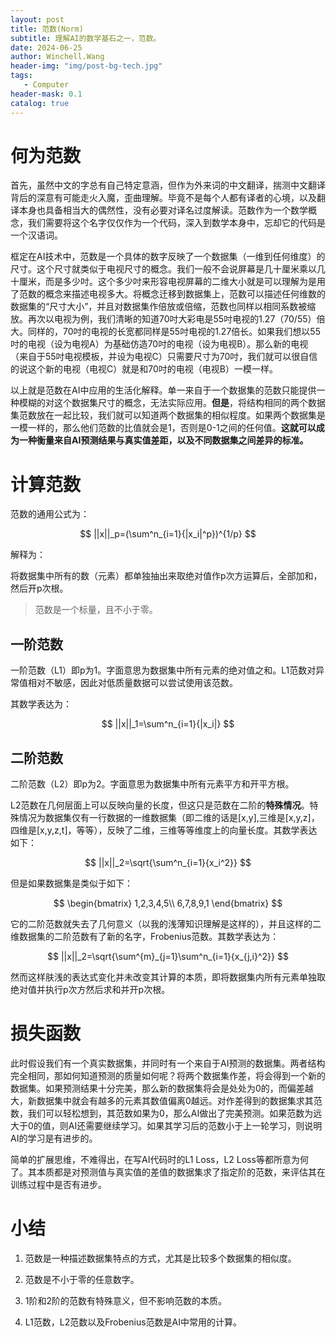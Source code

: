 ```yaml
---
layout: post
title: 范数(Norm)
subtitle: 理解AI的数学基石之一，范数。
date: 2024-06-25
author: Winchell.Wang
header-img: "img/post-bg-tech.jpg"
tags:
   - Computer
header-mask: 0.1
catalog: true
---
```


# 何为范数

首先，虽然中文的字总有自己特定意涵，但作为外来词的中文翻译，揣测中文翻译背后的深意有可能走火入魔，歪曲理解。毕竟不是每个人都有译者的心境，以及翻译本身也具备相当大的偶然性，没有必要对译名过度解读。范数作为一个数学概念，我们需要将这个名字仅仅作为一个代码，深入到数学本身中，忘却它的代码是一个汉语词。

框定在AI技术中，范数是一个具体的数字反映了一个数据集（一维到任何维度）的尺寸。这个尺寸就类似于电视尺寸的概念。我们一般不会说屏幕是几十厘米乘以几十厘米，而是多少吋。这个多少吋来形容电视屏幕的二维大小就是可以理解为是用了范数的概念来描述电视多大。将概念迁移到数据集上，范数可以描述任何维数的数据集的“尺寸大小”，并且对数据集作倍放或倍缩，范数也同样以相同系数被缩放。再次以电视为例，我们清晰的知道70吋大彩电是55吋电视的1.27（70/55）倍大。同样的，70吋的电视的长宽都同样是55吋电视的1.27倍长。如果我们想以55吋的电视（设为电视A）为基础仿造70吋的电视（设为电视B）。那么新的电视（来自于55吋电视模板，并设为电视C）只需要尺寸为70吋，我们就可以很自信的说这个新的电视（电视C）就是和70吋的电视（电视B）一模一样。

以上就是范数在AI中应用的生活化解释。单一来自于一个数据集的范数只能提供一种模糊的对这个数据集尺寸的概念，无法实际应用。**但是**，将结构相同的两个数据集范数放在一起比较，我们就可以知道两个数据集的相似程度。如果两个数据集是一模一样的，那么他们范数的比值就会是1，否则是0-1之间的任何值。**这就可以成为一种衡量来自AI预测结果与真实值差距，以及不同数据集之间差异的标准。**

# 计算范数

范数的通用公式为：

$$
||x||_p=(\sum^n_{i=1}{|x_i|^p})^{1/p}
$$

解释为：

将数据集中所有的数（元素）都单独抽出来取绝对值作p次方运算后，全部加和，然后开p次根。

> 范数是一个标量，且不小于零。

## 一阶范数

一阶范数（L1）即p为1。字面意思为数据集中所有元素的绝对值之和。L1范数对异常值相对不敏感，因此对低质量数据可以尝试使用该范数。

其数学表达为：

$$
||x||_1=\sum^n_{i=1}{|x_i|}
$$

## 二阶范数

二阶范数（L2）即p为2。字面意思为数据集中所有元素平方和开平方根。

L2范数在几何层面上可以反映向量的长度，但这只是范数在二阶的**特殊情况**。特殊情况为数据集仅有一行数据的一维数据集（即二维的话是[x,y],三维是[x,y,z]，四维是[x,y,z,t]，等等），反映了二维，三维等等维度上的向量长度。其数学表达如下：

$$
||x||_2=\sqrt{\sum^n_{i=1}{x_i^2}}
$$

但是如果数据集是类似于如下：

$$
\begin{bmatrix}
1,2,3,4,5\\
6,7,8,9,1
\end{bmatrix}
$$

它的二阶范数就失去了几何意义（以我的浅薄知识理解是这样的），并且这样的二维数据集的二阶范数有了新的名字，Frobenius范数。其数学表达为：

$$
||x||_2=\sqrt{\sum^{m}_{j=1}\sum^n_{i=1}{x_{j,i}^2}}
$$

然而这样肤浅的表达式变化并未改变其计算的本质，即将数据集内所有元素单独取绝对值并执行p次方然后求和并开p次根。

# 损失函数

此时假设我们有一个真实数据集，并同时有一个来自于AI预测的数据集。两者结构完全相同，那如何知道预测的质量如何呢？将两个数据集作差，将会得到一个新的数据集。如果预测结果十分完美，那么新的数据集将会是处处为0的，而偏差越大，新数据集中就会有越多的元素其数值偏离0越远。对作差得到的数据集求其范数，我们可以轻松想到，其范数如果为0，那么AI做出了完美预测。如果范数为远大于0的值，则AI还需要继续学习。如果其学习后的范数小于上一轮学习，则说明AI的学习是有进步的。

简单的扩展思维，不难得出，在写AI代码时的L1 Loss，L2 Loss等都所意为何了。其本质都是对预测值与真实值的差值的数据集求了指定阶的范数，来评估其在训练过程中是否有进步。

# 小结

1. 范数是一种描述数据集特点的方式，尤其是比较多个数据集的相似度。

2. 范数是不小于零的任意数字。

3. 1阶和2阶的范数有特殊意义，但不影响范数的本质。

4. L1范数，L2范数以及Frobenius范数是AI中常用的计算。
